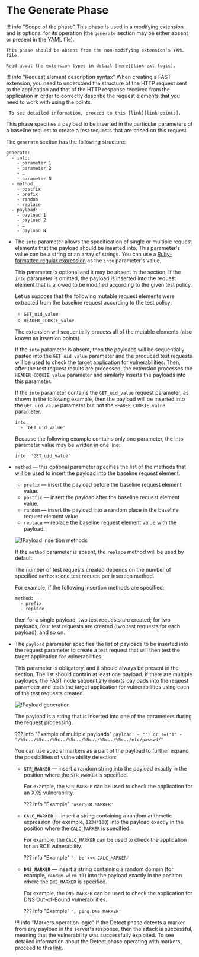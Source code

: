 [link-points]:          points/intro.md
[link-ruby-regexp]:     http://ruby-doc.org/core-2.6.1/doc/regexp_rdoc.html
[link-logic]:           logic.md
[link-markers]:         detect/markers.md
[link-ext-logic]:       logic.md

[img-generate-methods]:     ../../images/fast/dsl/en/phases/generate-methods.png
[img-generate-payload]:     ../../images/fast/dsl/en/phases/generate-payload.png

#  The Generate Phase

!!! info "Scope of the phase"
    This phase is used in a modifying extension and is optional for its operation (the `generate` section may be either absent or present in the YAML file).

    This phase should be absent from the non-modifying extension's YAML file.
    
    Read about the extension types in detail [here][link-ext-logic].

!!! info "Request element description syntax"
     When creating a FAST extension, you need to understand the structure of the HTTP request sent to the application and that of the HTTP response received from the application in order to correctly describe the request elements that you need to work with using the points. 
     
     To see detailed information, proceed to this [link][link-points].
 
 This phase specifies a payload to be inserted in the particular parameters of a baseline request to create a test requests that are based on this request.

The `generate` section has the following structure:

```
generate:
  - into:
    - parameter 1
    - parameter 2
    - …
    - parameter N
  - method:
    - postfix
    - prefix
    - random
    - replace
  - payload:
    - payload 1
    - payload 2
    - …
    - payload N
```

* The `into` parameter allows the specification of single or multiple request elements that the payload should be inserted into. This parameter's value can be a string or an array of strings. You can use a [Ruby-formatted regular expression][link-ruby-regexp] as the `into` parameter's value.
    
    This parameter is optional and it may be absent in the section. If the `into` parameter is omitted, the payload is inserted into the request element that is allowed to be modified according to the given test policy.
    
    Let us suppose that the following mutable request elements were extracted from the baseline request according to the test policy:
    * `GET_uid_value`
    * `HEADER_COOKIE_value`
    
    The extension will sequentially process all of the mutable elements (also known as insertion points). 
    
    If the `into` parameter is absent, then the payloads will be sequentially pasted into the `GET_uid_value` parameter and the produced test requests will be used to check the target application for vulnerabilities. Then, after the test request results are processed, the extension processes the `HEADER_COOKIE_value` parameter and similarly inserts the payloads into this parameter.
    
    If the `into` parameter contains the `GET_uid_value` request parameter, as shown in the following example, then the payload will be inserted into the `GET_uid_value` parameter but not the `HEADER_COOKIE_value` parameter.
    
    ```
    into: 
      - 'GET_uid_value'
    ```
    Because the following example contains only one parameter, the into parameter value may be written in one line:
    
    `into: 'GET_uid_value'`

* `method` — this optional parameter specifies the list of the methods that will be used to insert the payload into the baseline request element. 
    * `prefix` — insert the payload before the baseline request element value.
    * `postfix` — insert the payload after the baseline request element value.
    * `random` — insert the payload into a random place in the baseline request element value.
    * `replace` — replace the baseline request element value with the payload.
    
    ![!Payload insertion methods][img-generate-methods]
    
    If the `method` parameter is absent, the `replace` method will be used by default.
    
    The number of test requests created depends on the number of specified `methods`: one test request per insertion method.
    
    For example, if the following insertion methods are specified:
    
    ```
    method:
      - prefix
      - replace
    ```
    
    then for a single payload, two test requests are created; for two payloads, four test requests are created (two test requests for each payload), and so on.

* The `payload` parameter specifies the list of payloads to be inserted into the request parameter to create a test request that will then test the target application for vulnerabilities.
    
    This parameter is obligatory, and it should always be present in the section. The list should contain at least one payload. If there are multiple payloads, the FAST node sequentially inserts payloads into the request parameter and tests the target application for vulnerabilities using each of the test requests created.
    
    ![!Payload generation][img-generate-payload]
    
    The payload is a string that is inserted into one of the parameters during the request processing.
    
    ??? info "Example of multiple payloads"
        ```
        payload:
          - "') or 1=('1"
          - "/%5c../%5c../%5c../%5c../%5c../%5c../%5c../etc/passwd/"
        ```
    
    You can use special markers as a part of the payload to further expand the possibilities of vulnerability detection:

    * **`STR_MARKER`** — insert a random string into the payload exactly in the position where the `STR_MARKER` is specified. 
        
        For example, the `STR_MARKER` can be used to check the application for an XXS vulnerability.
        
        ??? info "Example"
            `'userSTR_MARKER'`
    
    * **`CALC_MARKER`** — insert a string containing a random arithmetic expression (for example, `1234*100`) into the payload exactly in the position where the `CALC_MARKER` is specified.
        
        For example, the `CALC_MARKER` can be used to check the application for an RCE vulnerability.
        
        ??? info "Example"
            `'; bc <<< CALC_MARKER'`
    
    * **`DNS_MARKER`** — insert a string containing a random domain (for example, `r4nd0m.wlrm.tl`) into the payload exactly in the position where the `DNS_MARKER` is specified.
        
        For example, the `DNS_MARKER` can be used to check the application for DNS Out-of-Bound vulnerabilities.

        ??? info "Example"
            `'; ping DNS_MARKER'`
    
    !!! info "Markers operation logic"
        If the Detect phase detects a marker from any payload in the server's response, then the attack is successful, meaning that the vulnerability was successfully exploited. To see detailed information about the Detect phase operating with markers, proceed to this [link][link-markers].